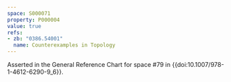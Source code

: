 ```yaml
---
space: S000071
property: P000004
value: true
refs:
- zb: "0386.54001"
  name: Counterexamples in Topology
---
```


Asserted in the General Reference Chart for space #79 in
{{doi:10.1007/978-1-4612-6290-9_6}}.
